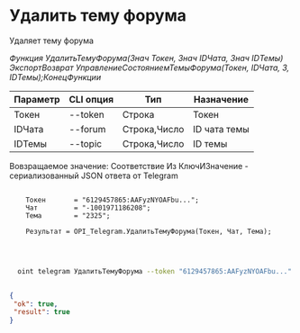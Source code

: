 ﻿---
sidebar_position: 6
---

# Удалить тему форума
 Удаляет тему форума


*Функция УдалитьТемуФорума(Знач Токен, Знач IDЧата, Знач IDТемы) ЭкспортВозврат УправлениеСостояниемТемыФорума(Токен, IDЧата, 3, IDТемы);КонецФункции*

  | Параметр | CLI опция | Тип | Назначение |
  |-|-|-|-|
  | Токен | --token | Строка | Токен |
  | IDЧата | --forum | Строка,Число | ID чата темы |
  | IDТемы | --topic | Строка,Число | ID темы |

  
  Вовзращаемое значение:   Соответствие Из КлючИЗначение - сериализованный JSON ответа от Telegram

```bsl title="Пример кода"
	
    Токен       = "6129457865:AAFyzNYOAFbu...";
    Чат         = "-1001971186208";
    Тема        = "2325";
    
    Результат = OPI_Telegram.УдалитьТемуФорума(Токен, Чат, Тема);

	
```

```sh title="Пример команд CLI"
    
  oint telegram УдалитьТемуФорума --token "6129457865:AAFyzNYOAFbu..." --forum %forum% --topic %topic%

```


```json title="Результат"

{
 "ok": true,
 "result": true
}

```
